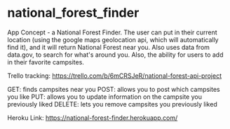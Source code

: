 # national_forest_finder

App Concept - a National Forest Finder.  The user can put in their current location 
(using the google maps geolocation api, which will automatically find it), and it will return
National Forest near you.  Also uses data from data.gov, to search for what's around you.
Also, the ability for users to add in their favorite campsites.

Trello tracking: https://trello.com/b/6mCRSJeR/national-forest-api-project

GET: finds campsites near you
POST: allows you to post which campsites you like
PUT: allows you to update information on the campsite you previously liked
DELETE: lets you remove campsites you previously liked

Heroku Link: https://national-forest-finder.herokuapp.com/
